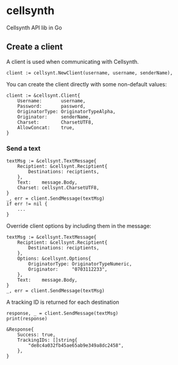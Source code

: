 # cellsynth
Cellsynth API lib in Go

## Create a client
A client is used when communicating with Cellsynth.
```
client := cellsynt.NewClient(username, username, senderName),
```

You can create the client directly with some non-default values:
```
client := &cellsynt.Client{
    Username:       username,
    Password:       password,
    OriginatorType: OriginatorTypeAlpha,
    Originator:     senderName,
    Charset:        CharsetUTF8,
    AllowConcat:    true,
}
```

### Send a text
```
textMsg := &cellsynt.TextMessage{
    Reciptient: &cellsynt.Reciptient{
        Destinations: reciptients,
    },
    Text:    message.Body,
    Charset: cellsynt.CharsetUTF8,
}
_, err = client.SendMessage(textMsg)
if err != nil {
    ...
}
```

Override client options by including them in the message:
```
textMsg := &cellsynt.TextMessage{
    Reciptient: &cellsynt.Reciptient{
        Destinations: reciptients,
    },
    Options: &cellsynt.Options{
        OriginatorType: OriginatorTypeNumeric,
        Originator:     "0703112233",
    },
    Text:    message.Body,
}
_, err = client.SendMessage(textMsg)
```

A tracking ID is returned for each destination
```
response, _ = client.SendMessage(textMsg)
print(response)
```
```
&Response{
    Success: true,
    TrackingIDs: []string{
        "de8c4a032fb45ae65ab9e349a8dc2458",
    },
}
```